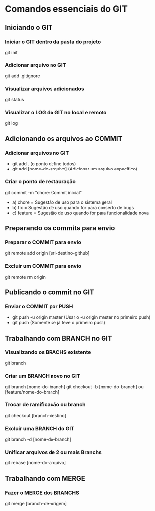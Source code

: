 # Comandos essenciais do GIT

## Iniciando o GIT

### Iniciar o GIT dentro da pasta do projeto
git init

### Adicionar arquivo no GIT
git add .gitignore

### Visualizar arquivos adicionados
git status

### Visualizar o LOG do GIT no local e remoto
git log

## Adicionando os arquivos ao COMMIT

### Adicionar arquivos no GIT
- git add . (o ponto define todos)
- git add [nome-do-arquivo] (Adicionar um arquivo específico)

### Criar o ponto de restauração
git commit -m "chore: Commit inicial"
- a) chore = Sugestão de uso para o sistema geral
- b) fix = Sugestão de uso quando for para conserto de bugs
- c) feature = Sugestão de uso quando for para funcionalidade nova

## Preparando os commits para envio

### Preparar o COMMIT para envio
git remote add origin [url-destino-github]

### Excluir um COMMIT para envio
git remote rm origin

## Publicando o commit no GIT

### Enviar o COMMIT por PUSH
- git push -u origin master (Usar o -u origin master no primeiro push)
- git push (Somente se já teve o primeiro push)

## Trabalhando com BRANCH no GIT

### Visualizando os BRACHS existente
git branch

### Criar um BRANCH novo no GIT
git branch [nome-do-branch]
git checkout -b [nome-do-branch]  ou [feature/nome-do-branch]

### Trocar de ramificação ou branch
git checkout [branch-destino]

### Excluir uma BRANCH do GIT
git branch -d [nome-do-branch]

### Unificar arquivos de 2 ou mais Branchs
git rebase [nome-do-arquivo]

## Trabalhando com MERGE

### Fazer o MERGE dos BRANCHS
git merge [branch-de-origem]
